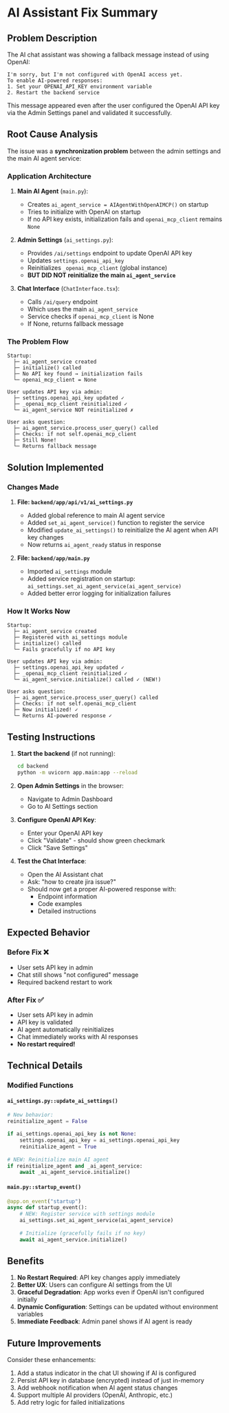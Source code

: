 # AI Assistant Fix Summary

## Problem Description
The AI chat assistant was showing a fallback message instead of using OpenAI:
```
I'm sorry, but I'm not configured with OpenAI access yet. 
To enable AI-powered responses:
1. Set your OPENAI_API_KEY environment variable
2. Restart the backend service
```

This message appeared even after the user configured the OpenAI API key via the Admin Settings panel and validated it successfully.

## Root Cause Analysis

The issue was a **synchronization problem** between the admin settings and the main AI agent service:

### Application Architecture
1. **Main AI Agent** (`main.py`): 
   - Creates `ai_agent_service = AIAgentWithOpenAIMCP()` on startup
   - Tries to initialize with OpenAI on startup
   - If no API key exists, initialization fails and `openai_mcp_client` remains `None`

2. **Admin Settings** (`ai_settings.py`):
   - Provides `/ai/settings` endpoint to update OpenAI API key
   - Updates `settings.openai_api_key`
   - Reinitializes `_openai_mcp_client` (global instance)
   - **BUT DID NOT reinitialize the main `ai_agent_service`**

3. **Chat Interface** (`ChatInterface.tsx`):
   - Calls `/ai/query` endpoint
   - Which uses the main `ai_agent_service`
   - Service checks if `openai_mcp_client` is None
   - If None, returns fallback message

### The Problem Flow
```
Startup:
  ├─ ai_agent_service created
  ├─ initialize() called
  ├─ No API key found → initialization fails
  └─ openai_mcp_client = None

User updates API key via admin:
  ├─ settings.openai_api_key updated ✓
  ├─ _openai_mcp_client reinitialized ✓
  └─ ai_agent_service NOT reinitialized ✗

User asks question:
  ├─ ai_agent_service.process_user_query() called
  ├─ Checks: if not self.openai_mcp_client
  ├─ Still None! 
  └─ Returns fallback message
```

## Solution Implemented

### Changes Made

1. **File: `backend/app/api/v1/ai_settings.py`**
   - Added global reference to main AI agent service
   - Added `set_ai_agent_service()` function to register the service
   - Modified `update_ai_settings()` to reinitialize the AI agent when API key changes
   - Now returns `ai_agent_ready` status in response

2. **File: `backend/app/main.py`**
   - Imported `ai_settings` module
   - Added service registration on startup: `ai_settings.set_ai_agent_service(ai_agent_service)`
   - Added better error logging for initialization failures

### How It Works Now

```
Startup:
  ├─ ai_agent_service created
  ├─ Registered with ai_settings module
  ├─ initialize() called
  └─ Fails gracefully if no API key

User updates API key via admin:
  ├─ settings.openai_api_key updated ✓
  ├─ _openai_mcp_client reinitialized ✓
  └─ ai_agent_service.initialize() called ✓ (NEW!)

User asks question:
  ├─ ai_agent_service.process_user_query() called
  ├─ Checks: if not self.openai_mcp_client
  ├─ Now initialized! ✓
  └─ Returns AI-powered response ✓
```

## Testing Instructions

1. **Start the backend** (if not running):
   ```bash
   cd backend
   python -m uvicorn app.main:app --reload
   ```

2. **Open Admin Settings** in the browser:
   - Navigate to Admin Dashboard
   - Go to AI Settings section

3. **Configure OpenAI API Key**:
   - Enter your OpenAI API key
   - Click "Validate" - should show green checkmark
   - Click "Save Settings"

4. **Test the Chat Interface**:
   - Open the AI Assistant chat
   - Ask: "how to create jira issue?"
   - Should now get a proper AI-powered response with:
     - Endpoint information
     - Code examples
     - Detailed instructions

## Expected Behavior

### Before Fix ❌
- User sets API key in admin
- Chat still shows "not configured" message
- Required backend restart to work

### After Fix ✅
- User sets API key in admin
- API key is validated
- AI agent automatically reinitializes
- Chat immediately works with AI responses
- **No restart required!**

## Technical Details

### Modified Functions

#### `ai_settings.py::update_ai_settings()`
```python
# New behavior:
reinitialize_agent = False

if ai_settings.openai_api_key is not None:
    settings.openai_api_key = ai_settings.openai_api_key
    reinitialize_agent = True
    
# NEW: Reinitialize main AI agent
if reinitialize_agent and _ai_agent_service:
    await _ai_agent_service.initialize()
```

#### `main.py::startup_event()`
```python
@app.on_event("startup")
async def startup_event():
    # NEW: Register service with settings module
    ai_settings.set_ai_agent_service(ai_agent_service)
    
    # Initialize (gracefully fails if no key)
    await ai_agent_service.initialize()
```

## Benefits

1. **No Restart Required**: API key changes apply immediately
2. **Better UX**: Users can configure AI settings from the UI
3. **Graceful Degradation**: App works even if OpenAI isn't configured initially
4. **Dynamic Configuration**: Settings can be updated without environment variables
5. **Immediate Feedback**: Admin panel shows if AI agent is ready

## Future Improvements

Consider these enhancements:
1. Add a status indicator in the chat UI showing if AI is configured
2. Persist API key in database (encrypted) instead of just in-memory
3. Add webhook notification when AI agent status changes
4. Support multiple AI providers (OpenAI, Anthropic, etc.)
5. Add retry logic for failed initializations

